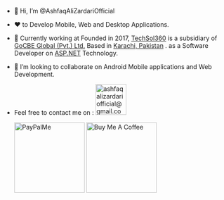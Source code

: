 - 👋 Hi, I’m @AshfaqAliZardariOfficial
- :heart: to Develop Mobile, Web and Desktop Applications. 
- 🌱 Currently working at Founded in 2017, [TechSol360](https://techsol360.com "TechSol360") is a subsidiary of [GoCBE Global (Pvt.) Ltd.](https://gocbeglobal.com/Home/Home "GoCBE Global (Pvt.) Ltd.") Based in [Karachi, Pakistan](https://goo.gl/maps/u1YTzYncAnfuRDqQ9 "Karachi, Pakistan") . as a Software Developer on [ASP.NET](https://dotnet.microsoft.com/en-us/apps/aspnet "ASP.NET") Technology.
- 💞️ I’m looking to collaborate on Android Mobile applications and Web Development.
- Feel free to contact me on : <a href="mailto:ashfaqalizardariofficial@gmail.com" target="_blank" title="ashfaqalizardariofficial@gmail.com"><img src="https://ssl.gstatic.com/ui/v1/icons/mail/rfr/logo_gmail_lockup_default_1x_r2.png" alt="ashfaqalizardariofficial@gmail.com" width="70" /></a>  
  
    <a href="https://paypal.me/ashfaqalizardari247?country.x=CA&locale.x=en_US" target="_blank" title="paypal.me/ashfaqalizardari247"><img src="https://www.paypalobjects.com/paypal-ui/logos/svg/paypal-color.svg" alt="PayPalMe" width="160" /></a>    <a href="https://www.buymeacoffee.com/ashfaqalizardari" target="_blank" title="buymeacoffee.com/ashfaqalizardari"><img src="https://www.buymeacoffee.com/assets/img/custom_images/orange_img.png" alt="Buy Me A Coffee" width="160" /></a>
